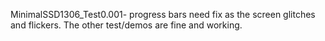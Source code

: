 MinimalSSD1306_Test0.001- progress bars need fix as the screen glitches and flickers. The other test/demos are fine and working.
